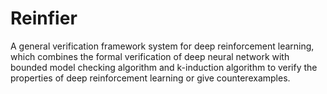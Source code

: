 # Reinfier
A general verification framework system for deep reinforcement learning, which combines the formal verification of deep neural network with bounded model checking algorithm and k-induction algorithm to verify the properties of deep reinforcement learning or give counterexamples.